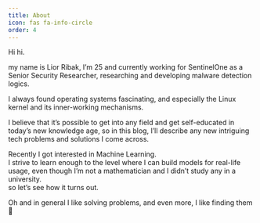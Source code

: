 ```yaml
---
title: About
icon: fas fa-info-circle
order: 4
---
```

Hi hi.

my name is Lior Ribak, I’m 25 and currently working for SentinelOne as a Senior Security Researcher, researching and developing malware detection logics.

I always found operating systems fascinating, and especially the Linux kernel and its inner-working mechanisms.

I believe that it’s possible to get into any field and get self-educated in today’s new knowledge age, so in this blog, I’ll describe any new intriguing tech problems and solutions I come across.

Recently I got interested in Machine Learning.  
I strive to learn enough to the level where I can build models for real-life usage, even though I’m not a mathematician and I didn’t study any in a university.  
so let’s see how it turns out.

Oh and in general I like solving problems, and even more, I like finding them 🙂
